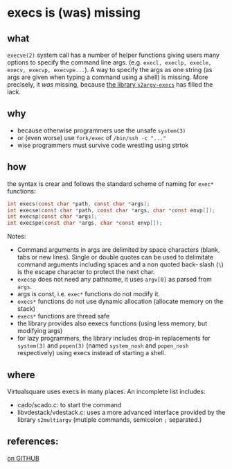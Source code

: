 execs is (was) missing
====

what
----
`execve(2)` system call has a number of helper functions giving users many options to specify the
command line args. (e.g. `execl, execlp, execle, execv, execvp, execvpe...`).
A way to specify the args as one string (as args are given when typing a command using a shell) is missing.
More precisely, it *was* missing, because [the library `s2argv-execs`](https://github.com/rd235/s2argv-execs) has 
filled the lack.

why
----
* because otherwise programmers use the unsafe `system(3)`
* or (even worse) use `fork/exec` of `/bin/ssh -c "..."`
* wise programmers must survive code wrestling using strtok

how
----
the syntax is crear and follows the standard scheme of naming for `exec*` functions:
```C
int execs(const char *path, const char *args);
int execse(const char *path, const char *args, char *const envp[]);
int execsp(const char *args);
int execspe(const char *args, char *const envp[]);
```

Notes:

* Command  arguments in args are delimited by space characters (blank, tabs or new lines).  Single or
double quotes can be used to delimitate command arguments including spaces and a non  quoted  back‐
slash (`\`) is the escape character to protect the next char.
* `execsp` does not need any pathname, it uses `argv[0]` as parsed from `args`.
* args is const, i.e. `exec*` functions do not modify it.
* `execs*` functions do not use dynamic allocation (allocate memory on the stack)
* `execs*` functions are thread safe
* the library provides also eexecs functions (using less memory, but modifying args)
* for lazy programmers, the library includes drop-in replacements for `system(3)` and `popen(3)` 
(named `system_nosh` and `popen_nosh` respectively) using execs instead of starting a shell.

where
----
Virtualsquare uses execs in many places. An incomplete list includes:

* cado/scado.c: to start the command
* libvdestack/vdestack.c: uses a more advanced interface provided by the library `s2multiargv` (mutiple commands, semicolon `;` separated.)

references:
----
[on GITHUB](https://github.com/rd235/s2argv-execs)
